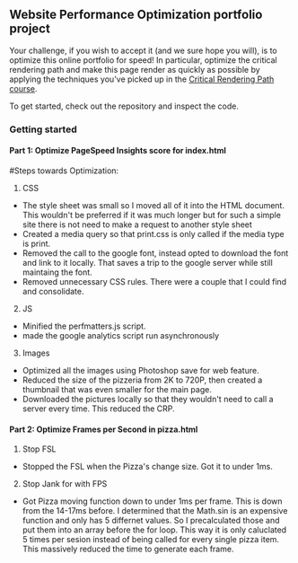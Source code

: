 ## Website Performance Optimization portfolio project

Your challenge, if you wish to accept it (and we sure hope you will), is to optimize this online portfolio for speed! In particular, optimize the critical rendering path and make this page render as quickly as possible by applying the techniques you've picked up in the [Critical Rendering Path course](https://www.udacity.com/course/ud884).

To get started, check out the repository and inspect the code.

### Getting started

#### Part 1: Optimize PageSpeed Insights score for index.html

#Steps towards Optimization:

1. CSS
* The style sheet was small so I moved all of it into the HTML document. This wouldn't be preferred if it was much longer but for such a simple site there is not need to make a request to another style sheet
* Created a media query so that print.css is only called if the media type is print.
* Removed the call to the google font, instead opted to download the font and link to it locally. That saves a trip to the google server while still maintaing the font.
* Removed unnecessary CSS rules. There were a couple that I could find and consolidate.

2. JS
* Minified the perfmatters.js script.
* made the google analytics script run asynchronously

3. Images
* Optimized all the images using Photoshop save for web feature.
* Reduced the size of the pizzeria from 2K to 720P, then created a thumbnail that was even smaller for the main page.
* Downloaded the pictures locally so that they wouldn't need to call a server every time. This reduced the CRP.



#### Part 2: Optimize Frames per Second in pizza.html

1. Stop FSL
* Stopped the FSL when the Pizza's change size. Got it to under 1ms.

2. Stop Jank for with FPS
* Got Pizza moving function down to under 1ms per frame. This is down from the 14-17ms before. I determined that the Math.sin is an expensive function and only has 5 differnet values. So I precalculated those and put them into an array before the for loop. This way it is only caluclated 5 times per sesion instead of being called for every single pizza item. This massively reduced the time to generate each frame.
